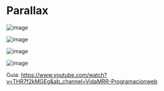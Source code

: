 # Parallax

![image](https://user-images.githubusercontent.com/19364556/196483533-f3303686-0716-46f8-906e-a98c206bb988.png)

![image](https://user-images.githubusercontent.com/19364556/196483590-47c96a76-ee48-4875-9bc4-a726e7cc1880.png)

![image](https://user-images.githubusercontent.com/19364556/196483632-1e5c2ed8-133e-4d75-8381-dd2204ada68c.png)

![image](https://user-images.githubusercontent.com/19364556/196483706-cd529e77-7e2b-4b79-89bd-ee7097d5bf0f.png)

Guia: https://www.youtube.com/watch?v=THR7f2kMGEg&ab_channel=VidaMRR-Programacionweb
